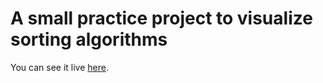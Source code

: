 # A small practice project to visualize sorting algorithms

You can see it live [here](https://mohammadmitwaly.github.io/sorting-visualizer-ts-p5/).
